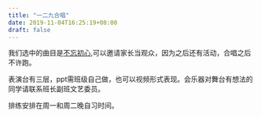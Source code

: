 ```yaml
---
title: "一二九合唱"
date: 2019-11-04T16:25:19+08:00
draft: false
---
```

我们选中的曲目是[不忘初心](https://music.163.com/#/song?id=1387134963),可以邀请家长当观众，因为之后还有活动，合唱之后不许跑。

表演台有三层，ppt需班级自己做，也可以视频形式表现。会乐器对舞台有想法的同学请联系班长副班文艺委员。

排练安排在周一和周二晚自习时间。